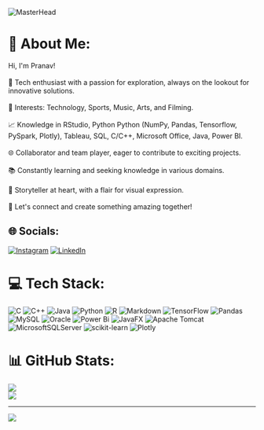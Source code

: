 ![MasterHead](https://stemettes.org/zine/wp-content/uploads/sites/3/2021/12/ai-gif.gif)
# 💫 About Me:
Hi, I'm Pranav! <br><br>🤖 Tech enthusiast with a passion for exploration, always on the lookout for innovative solutions.<br><br>🎯 Interests: Technology, Sports, Music, Arts, and Filming.<br><br>📈 Knowledge in RStudio, Python Python (NumPy, Pandas, Tensorflow, PySpark, Plotly), Tableau, SQL, C/C++, Microsoft Office, Java, Power BI.<br><br>🌐 Collaborator and team player, eager to contribute to exciting projects.<br><br>📚 Constantly learning and seeking knowledge in various domains.<br><br>🎥 Storyteller at heart, with a flair for visual expression.<br><br>👥 Let's connect and create something amazing together!


## 🌐 Socials:
[![Instagram](https://img.shields.io/badge/Instagram-%23E4405F.svg?logo=Instagram&logoColor=white)](https://instagram.com/themysticwing_01) [![LinkedIn](https://img.shields.io/badge/LinkedIn-%230077B5.svg?logo=linkedin&logoColor=white)](https://www.linkedin.com/in/pranav-bp/) 

# 💻 Tech Stack:
![C](https://img.shields.io/badge/c-%2300599C.svg?style=for-the-badge&logo=c&logoColor=white) ![C++](https://img.shields.io/badge/c++-%2300599C.svg?style=for-the-badge&logo=c%2B%2B&logoColor=white) ![Java](https://img.shields.io/badge/java-%23ED8B00.svg?style=for-the-badge&logo=openjdk&logoColor=white) ![Python](https://img.shields.io/badge/python-3670A0?style=for-the-badge&logo=python&logoColor=ffdd54) ![R](https://img.shields.io/badge/r-%23276DC3.svg?style=for-the-badge&logo=r&logoColor=white) ![Markdown](https://img.shields.io/badge/markdown-%23000000.svg?style=for-the-badge&logo=markdown&logoColor=white) ![TensorFlow](https://img.shields.io/badge/TensorFlow-%23FF6F00.svg?style=for-the-badge&logo=TensorFlow&logoColor=white) ![Pandas](https://img.shields.io/badge/pandas-%23150458.svg?style=for-the-badge&logo=pandas&logoColor=white) ![MySQL](https://img.shields.io/badge/mysql-4479A1.svg?style=for-the-badge&logo=mysql&logoColor=white) ![Oracle](https://img.shields.io/badge/Oracle-F80000?style=for-the-badge&logo=oracle&logoColor=white) ![Power Bi](https://img.shields.io/badge/power_bi-F2C811?style=for-the-badge&logo=powerbi&logoColor=black) ![JavaFX](https://img.shields.io/badge/javafx-%23FF0000.svg?style=for-the-badge&logo=javafx&logoColor=white) ![Apache Tomcat](https://img.shields.io/badge/apache%20tomcat-%23F8DC75.svg?style=for-the-badge&logo=apache-tomcat&logoColor=black) ![MicrosoftSQLServer](https://img.shields.io/badge/Microsoft%20SQL%20Server-CC2927?style=for-the-badge&logo=microsoft%20sql%20server&logoColor=white) ![scikit-learn](https://img.shields.io/badge/scikit--learn-%23F7931E.svg?style=for-the-badge&logo=scikit-learn&logoColor=white) ![Plotly](https://img.shields.io/badge/Plotly-%233F4F75.svg?style=for-the-badge&logo=plotly&logoColor=white)
# 📊 GitHub Stats:
![](https://github-readme-stats.vercel.app/api?username=PranavBarathwaj&theme=dark&hide_border=false&include_all_commits=false&count_private=false)<br/>
![](https://github-readme-streak-stats.herokuapp.com/?user=PranavBarathwaj&theme=dark&hide_border=false)<br/>


---
[![](https://visitcount.itsvg.in/api?id=PranavBarathwaj&icon=0&color=0)](https://visitcount.itsvg.in)

<!-- Proudly created with GPRM ( https://gprm.itsvg.in ) -->
